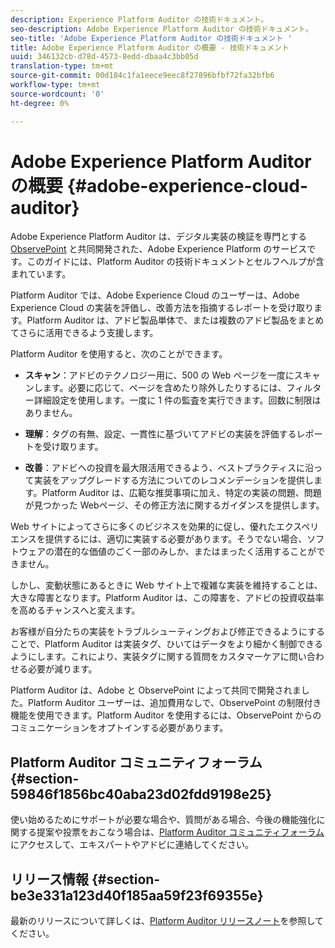```yaml
---
description: Experience Platform Auditor の技術ドキュメント。
seo-description: Adobe Experience Platform Auditor の技術ドキュメント。
seo-title: 'Adobe Experience Platform Auditor の技術ドキュメント '
title: Adobe Experience Platform Auditor の概要 - 技術ドキュメント
uuid: 346132cb-d78d-4573-8edd-dbaa4c3bb05d
translation-type: tm+mt
source-git-commit: 00d184c1fa1eece9eec8f27896bfbf72fa32bfb6
workflow-type: tm+mt
source-wordcount: '0'
ht-degree: 0%

---
```



# Adobe Experience Platform Auditor の概要 {#adobe-experience-cloud-auditor}

Adobe Experience Platform Auditor は、デジタル実装の検証を専門とする [ObservePoint](https://www.observepoint.com/) と共同開発された、Adobe Experience Platform のサービスです。このガイドには、Platform Auditor の技術ドキュメントとセルフヘルプが含まれています。

Platform Auditor では、Adobe Experience Cloud のユーザーは、Adobe Experience Cloud の実装を評価し、改善方法を指摘するレポートを受け取ります。Platform Auditor は、アドビ製品単体で、または複数のアドビ製品をまとめてさらに活用できるよう支援します。

Platform Auditor を使用すると、次のことができます。

* **スキャン**：アドビのテクノロジー用に、500 の Web ページを一度にスキャンします。必要に応じて、ページを含めたり除外したりするには、フィルター詳細設定を使用します。一度に 1 件の監査を実行できます。回数に制限はありません。

* **理解**：タグの有無、設定、一貫性に基づいてアドビの実装を評価するレポートを受け取ります。

* **改善**：アドビへの投資を最大限活用できるよう、ベストプラクティスに沿って実装をアップグレードする方法についてのレコメンデーションを提供します。Platform Auditor は、広範な推奨事項に加え、特定の実装の問題、問題が見つかった Webページ、その修正方法に関するガイダンスを提供します。

Web サイトによってさらに多くのビジネスを効果的に促し、優れたエクスペリエンスを提供するには、適切に実装する必要があります。そうでない場合、ソフトウェアの潜在的な価値のごく一部のみしか、またはまったく活用することができません。

しかし、変動状態にあるときに Web サイト上で複雑な実装を維持することは、大きな障害となります。Platform Auditor は、この障害を、アドビの投資収益率を高めるチャンスへと変えます。

お客様が自分たちの実装をトラブルシューティングおよび修正できるようにすることで、Platform Auditor は実装タグ、ひいてはデータをより細かく制御できるようにします。これにより、実装タグに関する質問をカスタマーケアに問い合わせる必要が減ります。

Platform Auditor は、Adobe と ObservePoint によって共同で開発されました。Platform Auditor ユーザーは、追加費用なしで、ObservePoint の制限付き機能を使用できます。Platform Auditor を使用するには、ObservePoint からのコミュニケーションをオプトインする必要があります。

## Platform Auditor コミュニティフォーラム {#section-59846f1856bc40aba23d02fdd9198e25}

使い始めるためにサポートが必要な場合や、質問がある場合、今後の機能強化に関する提案や投票をおこなう場合は、[Platform Auditor コミュニティフォーラム](https://forums.adobe.com/community/experience-cloud/platform/core-services/activation-service/auditor)にアクセスして、エキスパートやアドビに連絡してください。

## リリース情報 {#section-be3e331a123d40f185aa59f23f69355e}

最新のリリースについて詳しくは、[Platform Auditor リリースノート](release-notes.md)を参照してください。

